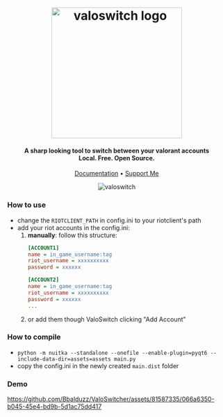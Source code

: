 <h1 align="center">
  <img src="https://github.com/Bbalduzz/ValoSwitcher/assets/81587335/7eb2daa1-44eb-44a2-b76e-f6d40b9e59d6" alt="valoswitch logo" width="300"/>
</h1>


<h4 align="center">A sharp looking tool to switch between your valorant accounts<br>Local. Free. Open Source.</h4>

<p align="center">
  <a href="#documentation">Documentation</a> •
  <a href="#support">Support Me</a>
</p>

<div align="center">
  <img src="https://github.com/Bbalduzz/ValoSwitcher/assets/81587335/dd586c13-647f-4e86-a7e0-46fc1244f54d" alt="valoswitch"/>
</div>

### How to use
- change the `RIOTCLIENT_PATH` in config.ini to your riotclient's path
- add your riot accounts in the config.ini:
   1. __manually__: follow this structure:
        ```ini
        [ACCOUNT1]
        name = in_game_username:tag
        riot_username = xxxxxxxxxx
        password = xxxxxx
        
        [ACCOUNT2]
        name = in_game_username:tag
        riot_username = xxxxxxxxxx
        password = xxxxxx
        ...
        ```
   2. or add them though ValoSwitch clicking "Add Account"
   
### How to compile
- `python -m nuitka --standalone --onefile --enable-plugin=pyqt6 --include-data-dir=assets=assets main.py`
- copy the config.ini in the newly created `main.dist` folder

### Demo
https://github.com/Bbalduzz/ValoSwitcher/assets/81587335/066a6350-b045-45e4-bd9b-5d1ac75dd417

